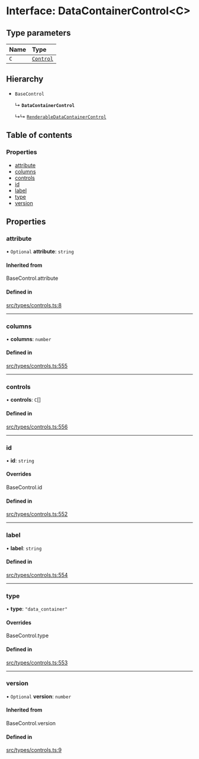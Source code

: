 # Interface: DataContainerControl\<C\>

## Type parameters

| Name | Type |
| :------ | :------ |
| `C` | [`Control`](../wiki/Exports#control) |

## Hierarchy

- `BaseControl`

  ↳ **`DataContainerControl`**

  ↳↳ [`RenderableDataContainerControl`](../wiki/RenderableDataContainerControl)

## Table of contents

### Properties

- [attribute](../wiki/DataContainerControl#attribute)
- [columns](../wiki/DataContainerControl#columns)
- [controls](../wiki/DataContainerControl#controls)
- [id](../wiki/DataContainerControl#id)
- [label](../wiki/DataContainerControl#label)
- [type](../wiki/DataContainerControl#type)
- [version](../wiki/DataContainerControl#version)

## Properties

### attribute

• `Optional` **attribute**: `string`

#### Inherited from

BaseControl.attribute

#### Defined in

[src/types/controls.ts:8](https://github.com/decisively-io/interview-sdk/blob/919a52acaf4d23d3a6e65e9ac2647b658082e269/src/types/controls.ts#L8)

___

### columns

• **columns**: `number`

#### Defined in

[src/types/controls.ts:555](https://github.com/decisively-io/interview-sdk/blob/919a52acaf4d23d3a6e65e9ac2647b658082e269/src/types/controls.ts#L555)

___

### controls

• **controls**: `C`[]

#### Defined in

[src/types/controls.ts:556](https://github.com/decisively-io/interview-sdk/blob/919a52acaf4d23d3a6e65e9ac2647b658082e269/src/types/controls.ts#L556)

___

### id

• **id**: `string`

#### Overrides

BaseControl.id

#### Defined in

[src/types/controls.ts:552](https://github.com/decisively-io/interview-sdk/blob/919a52acaf4d23d3a6e65e9ac2647b658082e269/src/types/controls.ts#L552)

___

### label

• **label**: `string`

#### Defined in

[src/types/controls.ts:554](https://github.com/decisively-io/interview-sdk/blob/919a52acaf4d23d3a6e65e9ac2647b658082e269/src/types/controls.ts#L554)

___

### type

• **type**: ``"data_container"``

#### Overrides

BaseControl.type

#### Defined in

[src/types/controls.ts:553](https://github.com/decisively-io/interview-sdk/blob/919a52acaf4d23d3a6e65e9ac2647b658082e269/src/types/controls.ts#L553)

___

### version

• `Optional` **version**: `number`

#### Inherited from

BaseControl.version

#### Defined in

[src/types/controls.ts:9](https://github.com/decisively-io/interview-sdk/blob/919a52acaf4d23d3a6e65e9ac2647b658082e269/src/types/controls.ts#L9)
